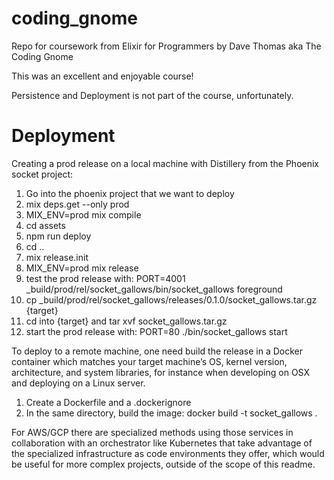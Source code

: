 # coding_gnome
Repo for coursework from Elixir for Programmers by Dave Thomas aka The Coding Gnome

This was an excellent and enjoyable course!

Persistence and Deployment is not part of the course, unfortunately.

# Deployment
Creating a prod release on a local machine with Distillery from the Phoenix socket project:
1. Go into the phoenix project that we want to deploy
2. mix deps.get --only prod
3. MIX_ENV=prod mix compile
4. cd assets
5. npm run deploy
6. cd ..
7. mix release.init
8. MIX_ENV=prod mix release
9. test the prod release with: PORT=4001 _build/prod/rel/socket_gallows/bin/socket_gallows foreground
10. cp _build/prod/rel/socket_gallows/releases/0.1.0/socket_gallows.tar.gz {target}
11. cd into {target} and tar xvf socket_gallows.tar.gz
12. start the prod release with: PORT=80 ./bin/socket_gallows start 

To deploy to a remote machine, one need build the release in a Docker container 
which matches your target machine’s OS, kernel version, architecture, and system libraries,
for instance when developing on OSX and deploying on a Linux server.
1. Create a Dockerfile and a .dockerignore
2. In the same directory, build the image: docker build -t socket_gallows .

For AWS/GCP there are specialized methods using those services in collaboration with an orchestrator
like Kubernetes that take advantage of the specialized infrastructure as code environments they offer,
which would be useful for more complex projects, outside of the scope of this readme.